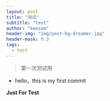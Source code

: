 ```yaml
---
layout: post
title: "测试"
subtitle: "test"
author: "keesom"
header-img: "img/post-bg-dreamer.jpg"
header-mask: 0.3
tags:
  - test
---
```


> 第一次测试用

* hello，this is my first commit

**Just For Test**